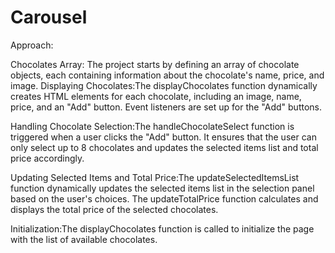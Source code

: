 # Carousel

Approach:

Chocolates Array:
The project starts by defining an array of chocolate objects, each containing information about the chocolate's name, price, and image.
Displaying Chocolates:The displayChocolates function dynamically creates HTML elements for each chocolate, including an image, name, price, and an "Add" button. Event listeners are set up for the "Add" buttons.

Handling Chocolate Selection:The handleChocolateSelect function is triggered when a user clicks the "Add" button. It ensures that the user can only select up to 8 chocolates and updates the selected items list and total price accordingly.

Updating Selected Items and Total Price:The updateSelectedItemsList function dynamically updates the selected items list in the selection panel based on the user's choices.
The updateTotalPrice function calculates and displays the total price of the selected chocolates.

Initialization:The displayChocolates function is called to initialize the page with the list of available chocolates.
